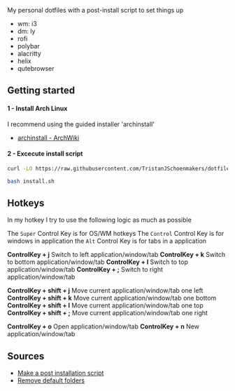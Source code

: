 My personal dotfiles with a post-install script to set things up

- wm: i3
- dm: ly
- rofi
- polybar
- alacritty
- helix
- qutebrowser

## Getting started


#### 1 - Install Arch Linux

I recommend using the guided installer 'archinstall'

- [archinstall - ArchWiki](https://wiki.archlinux.org/title/Archinstall)


#### 2 - Excecute install script

``` bash
curl -LO https://raw.githubusercontent.com/TristanJSchoenmakers/dotfiles/main/install.sh

bash install.sh
```


## Hotkeys

In my hotkey I try to use the following logic as much as possible

The `Super` Control Key is for OS/WM hotkeys
The `Control` Control Key is for windows in application
the `Alt` Control Key is for tabs in a application

**ControlKey + j** Switch to left application/window/tab
**ControlKey + k** Switch to bottom application/window/tab
**ControlKey + l** Switch to top application/window/tab
**ControlKey + ;** Switch to right application/window/tab

**ControlKey + shift + j** Move current application/window/tab one left
**ControlKey + shift + k** Move current application/window/tab one bottom
**ControlKey + shift + l** Move current application/window/tab one top
**ControlKey + shift + ;** Move current application/window/tab one right

**ControlKey + o** Open application/window/tab
**ControlKey + n** New application/window/tab


## Sources

- [Make a post installation script](https://www.addictivetips.com/ubuntu-linux-tips/make-ubuntu-post-installation-script/)
- [Remove default folders](https://weibeld.net/linux/remove-default-folders.html)
